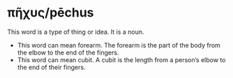 # πῆχυς/pēchus
This word is a type of thing or idea. It is a noun.
* This word can mean forearm. The forearm is the part of the body from the elbow to the end of the fingers.
* This word can mean cubit. A cubit is the length from a person’s elbow to the end of their fingers. 
